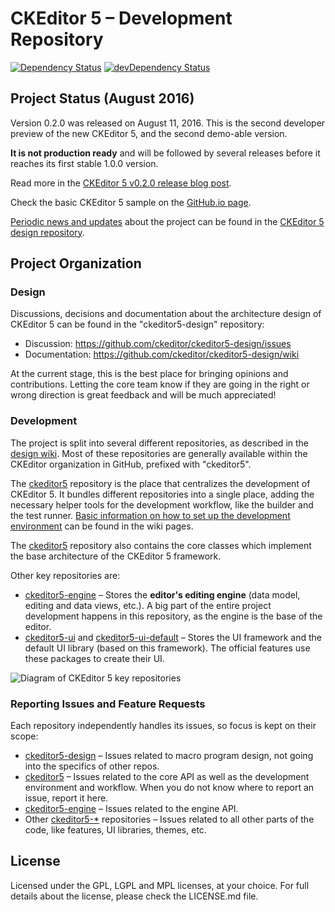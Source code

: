 CKEditor 5 – Development Repository
===================================

[![Dependency Status](https://david-dm.org/ckeditor/ckeditor5.svg)](https://david-dm.org/ckeditor/ckeditor5)
[![devDependency Status](https://david-dm.org/ckeditor/ckeditor5/dev-status.svg)](https://david-dm.org/ckeditor/ckeditor5#info=devDependencies)

## Project Status (August 2016)

Version 0.2.0 was released on August 11, 2016. This is the second developer preview of the new CKEditor 5, and the second demo-able version.

**It is not production ready** and will be followed by several releases before it reaches its first stable 1.0.0 version.

Read more in the [CKEditor 5 v0.2.0 release blog post](http://ckeditor.com/blog/Second-Developer-Preview-of-CKEditor-5-Available).

Check the basic CKEditor 5 sample on the [GitHub.io page](https://ckeditor5.github.io/).

[Periodic news and updates](https://github.com/ckeditor/ckeditor5-design/labels/announcement) about the project can be found in the [CKEditor 5 design repository](https://github.com/ckeditor/ckeditor5-design).

## Project Organization

### Design

Discussions, decisions and documentation about the architecture design of CKEditor 5 can be found in the "ckeditor5-design" repository:

* Discussion: https://github.com/ckeditor/ckeditor5-design/issues
* Documentation: https://github.com/ckeditor/ckeditor5-design/wiki

At the current stage, this is the best place for bringing opinions and contributions. Letting the core team know if they are going in the right or wrong direction is great feedback and will be much appreciated!

### Development

The project is split into several different repositories, as described in the [design wiki](https://github.com/ckeditor/ckeditor5-design/wiki/Architecture-Overview). Most of these repositories are generally available within the CKEditor organization in GitHub, prefixed with "ckeditor5".

The [ckeditor5](https://github.com/ckeditor/ckeditor5) repository is the place that centralizes the development of CKEditor 5. It bundles different repositories into a single place, adding the necessary helper tools for the development workflow, like the builder and the test runner. [Basic information on how to set up the development environment](https://github.com/ckeditor/ckeditor5/wiki/Development-Environment) can be found in the wiki pages.

The [ckeditor5](https://github.com/ckeditor/ckeditor5) repository also contains the core classes which implement the base architecture of the CKEditor 5 framework.

Other key repositories are:

* [ckeditor5-engine](https://github.com/ckeditor/ckeditor5-engine) &ndash; Stores the **editor's editing engine** (data model, editing and data views, etc.). A big part of the entire project development happens in this repository, as the engine is the base of the editor.
* [ckeditor5-ui](https://github.com/ckeditor/ckeditor5-ui) and [ckeditor5-ui-default](https://github.com/ckeditor/ckeditor5-ui-default) &ndash; Stores the UI framework and the default UI library (based on this framework). The official features use these packages to create their UI.

![Diagram of CKEditor 5 key repositories](https://cloud.githubusercontent.com/assets/630060/13987605/a668a8c6-f108-11e5-839f-c2337c5f9c39.png)

### Reporting Issues and Feature Requests

Each repository independently handles its issues, so focus is kept on their scope:

* [ckeditor5-design](https://github.com/ckeditor/ckeditor5-design) &ndash; Issues related to macro program design, not going into the specifics of other repos.
* [ckeditor5](https://github.com/ckeditor/ckeditor5) &ndash; Issues related to the core API as well as the development environment and workflow. When you do not know where to report an issue, report it here.
* [ckeditor5-engine](https://github.com/ckeditor/ckeditor5-engine) &ndash; Issues related to the engine API.
* Other [ckeditor5-*](https://github.com/ckeditor?utf8=%E2%9C%93&query=ckeditor5-) repositories &ndash; Issues related to all other parts of the code, like features, UI libraries, themes, etc.

## License

Licensed under the GPL, LGPL and MPL licenses, at your choice. For full details about the license, please check the LICENSE.md file.

